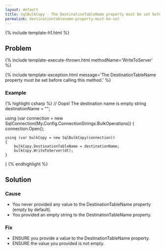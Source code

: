 ```yaml
---
layout: default
title: SqlBulkCopy - The DestinationTableName property must be set before calling this method.
permalink: destinationtablename-property-must-be-set
---
```


{% include template-h1.html %}

## Problem

{% include template-execute-thrown.html methodName='WriteToServer' %}

{% include template-exception.html message='The DestinationTableName property must be set before calling this method.' %}

### Example
{% highlight csharp %}
// Oops! The destination name is empty
string destinationName = "";

using (var connection = new SqlConnection(My.Config.ConnectionStrings.BulkOperations))
{
    connection.Open();

    using (var bulkCopy = new SqlBulkCopy(connection))
    {
        bulkCopy.DestinationTableName = destinationName;
        bulkCopy.WriteToServer(dt);
    }
}
{% endhighlight %}

## Solution

### Cause

- You never provided any value to the DestinationTableName property (empty by default).
- You provided an empty string to the DestinationTableName property.

### Fix

- ENSURE you provide a value to the DestinationTableName property.
- ENSURE the value you provided is not empty.
